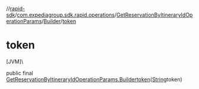 //[rapid-sdk](../../../../index.md)/[com.expediagroup.sdk.rapid.operations](../../index.md)/[GetReservationByItineraryIdOperationParams](../index.md)/[Builder](index.md)/[token](token.md)

# token

[JVM]\

public final [GetReservationByItineraryIdOperationParams.Builder](index.md)[token](token.md)([String](https://docs.oracle.com/javase/8/docs/api/java/lang/String.html)token)

